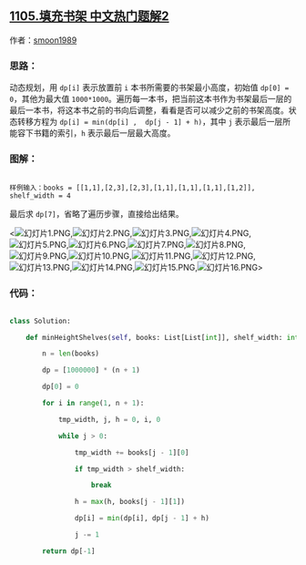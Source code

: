 ## [1105.填充书架 中文热门题解2](https://leetcode.cn/problems/filling-bookcase-shelves/solutions/100000/dong-tai-gui-hua-python3-by-smoon1989)

作者：[smoon1989](https://leetcode.cn/u/smoon1989)

### 思路：

动态规划，用 `dp[i]` 表示放置前 `i` 本书所需要的书架最小高度，初始值 `dp[0] = 0`，其他为最大值 `1000*1000`。遍历每一本书，把当前这本书作为书架最后一层的最后一本书，将这本书之前的书向后调整，看看是否可以减少之前的书架高度。状态转移方程为 `dp[i] = min(dp[i] ,  dp[j - 1] + h)`，其中 `j` 表示最后一层所能容下书籍的索引，`h` 表示最后一层最大高度。

### 图解：
```
样例输入：books = [[1,1],[2,3],[2,3],[1,1],[1,1],[1,1],[1,2]], shelf_width = 4
```
最后求 `dp[7]`，省略了遍历步骤，直接给出结果。

<![幻灯片1.PNG](https://pic.leetcode-cn.com/0ef150ac963c038c054eb5c514012bd5459ce9ee9f32965fd9db27199bc6fd72-%E5%B9%BB%E7%81%AF%E7%89%871.PNG),![幻灯片2.PNG](https://pic.leetcode-cn.com/7beeb27d3104378236ec674e04f2b6d7e19351d0377efdac34d9a3a9fa7bcfa3-%E5%B9%BB%E7%81%AF%E7%89%872.PNG),![幻灯片3.PNG](https://pic.leetcode-cn.com/a424a624616571acced8905a8781314fa4156db499975bea8b3e092989a0b3a6-%E5%B9%BB%E7%81%AF%E7%89%873.PNG),![幻灯片4.PNG](https://pic.leetcode-cn.com/5705eef7c357129fe1355b117dd6d474bf174560bff3122d34552bc144ef6f87-%E5%B9%BB%E7%81%AF%E7%89%874.PNG),![幻灯片5.PNG](https://pic.leetcode-cn.com/52e646dc24c2a0caa98d2d0d6cadc0470e94628e3b2a6931bdc78a76258a340a-%E5%B9%BB%E7%81%AF%E7%89%875.PNG),![幻灯片6.PNG](https://pic.leetcode-cn.com/1e69625083f66b509770d176960b287c2f7a48c0de0514bcce126bf3c615fb08-%E5%B9%BB%E7%81%AF%E7%89%876.PNG),![幻灯片7.PNG](https://pic.leetcode-cn.com/d7c39baad8db7e5e80cc9f32852d5d5555c210a895777e10d529e081107a465c-%E5%B9%BB%E7%81%AF%E7%89%877.PNG),![幻灯片8.PNG](https://pic.leetcode-cn.com/64312ee38f5992b1f1f52cb05f03e4938bc0208b920888d3b1a52aacd7b23153-%E5%B9%BB%E7%81%AF%E7%89%878.PNG),![幻灯片9.PNG](https://pic.leetcode-cn.com/85dd421d900c030dab39ad4773c5ff89a5b66027bcd59387621e3f2862c8b9a4-%E5%B9%BB%E7%81%AF%E7%89%879.PNG),![幻灯片10.PNG](https://pic.leetcode-cn.com/a383ab21db736fde1db457ecb18a08801f29e88e6a8dd2c5edccb696e95930cd-%E5%B9%BB%E7%81%AF%E7%89%8710.PNG),![幻灯片11.PNG](https://pic.leetcode-cn.com/b076464ad68cd8832829293dfc118451a75348267639e12084712fc979eb8602-%E5%B9%BB%E7%81%AF%E7%89%8711.PNG),![幻灯片12.PNG](https://pic.leetcode-cn.com/3dad177272c70501624fcdc21c5120e75cc6edd3aefd16b6f83aaea881c073cf-%E5%B9%BB%E7%81%AF%E7%89%8712.PNG),![幻灯片13.PNG](https://pic.leetcode-cn.com/81566156eaa0a0aeb9f66c190a6ecf5b4f22777799cd87feb08f74827c297e4f-%E5%B9%BB%E7%81%AF%E7%89%8713.PNG),![幻灯片14.PNG](https://pic.leetcode-cn.com/0f67bc4418c4c4b44050d8370d93c987a6ef35c9cc4f7846c7fbeb730c6345a9-%E5%B9%BB%E7%81%AF%E7%89%8714.PNG),![幻灯片15.PNG](https://pic.leetcode-cn.com/94dddd9147a4f2f95be306ce8f9be1fb2b67a34337b2c5bccb820aabee7719f5-%E5%B9%BB%E7%81%AF%E7%89%8715.PNG),![幻灯片16.PNG](https://pic.leetcode-cn.com/36beea4214bf7019ae4fb1454cd7f5ea515faf05bb7f6eccab5eafb60a365750-%E5%B9%BB%E7%81%AF%E7%89%8716.PNG)>

### 代码：

```python [-Python3]
class Solution:
    def minHeightShelves(self, books: List[List[int]], shelf_width: int) -> int:
        n = len(books)
        dp = [1000000] * (n + 1)
        dp[0] = 0
        for i in range(1, n + 1):
            tmp_width, j, h = 0, i, 0
            while j > 0:
                tmp_width += books[j - 1][0]
                if tmp_width > shelf_width:
                    break
                h = max(h, books[j - 1][1])
                dp[i] = min(dp[i], dp[j - 1] + h)
                j -= 1
        return dp[-1]
```

